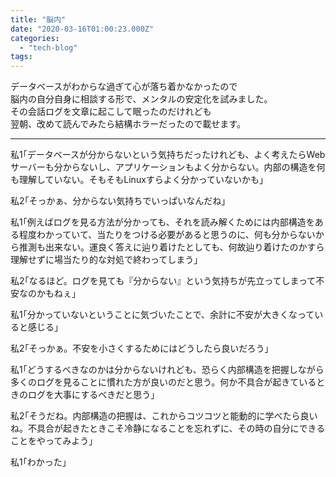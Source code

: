 ```yaml
---
title: "脳内"
date: "2020-03-16T01:00:23.000Z"
categories: 
  - "tech-blog"
tags: 
---
```


データベースがわからな過ぎて心が落ち着かなかったので  
脳内の自分自身に相談する形で、メンタルの安定化を試みました。  
その会話ログを文章に起こして眠ったのだけれども  
翌朝、改めて読んでみたら結構ホラーだったので載せます。

* * *

私1｢データベースが分からないという気持ちだったけれども、よく考えたらWebサーバーも分からないし、アプリケーションもよく分からない。内部の構造を何も理解していない。そもそもLinuxすらよく分かっていないかも｣

私2｢そっかぁ、分からない気持ちでいっぱいなんだね｣

私1｢例えばログを見る方法が分かっても、それを読み解くためには内部構造をある程度わかっていて、当たりをつける必要があると思うのに、何も分からないから推測も出来ない。運良く答えに辿り着けたとしても、何故辿り着けたのかすら理解せずに場当たり的な対処で終わってしまう｣

私2｢なるほど。ログを見ても『分からない』という気持ちが先立ってしまって不安なのかもねぇ｣

私1｢分かっていないということに気づいたことで、余計に不安が大きくなっていると感じる｣

私2｢そっかぁ。不安を小さくするためにはどうしたら良いだろう｣

私1｢どうするべきなのかは分からないけれども、恐らく内部構造を把握しながら多くのログを見ることに慣れた方が良いのだと思う。何か不具合が起きているときのログを大事にするべきだと思う｣

私2｢そうだね。内部構造の把握は、これからコツコツと能動的に学べたら良いね。不具合が起きたときこそ冷静になることを忘れずに、その時の自分にできることをやってみよう｣

私1｢わかった｣
